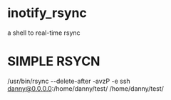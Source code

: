 # inotify_rsync
a shell to real-time rsync



# SIMPLE RSYCN
  /usr/bin/rsync --delete-after -avzP -e ssh danny@0.0.0.0:/home/danny/test/  /home/danny/test/ 
